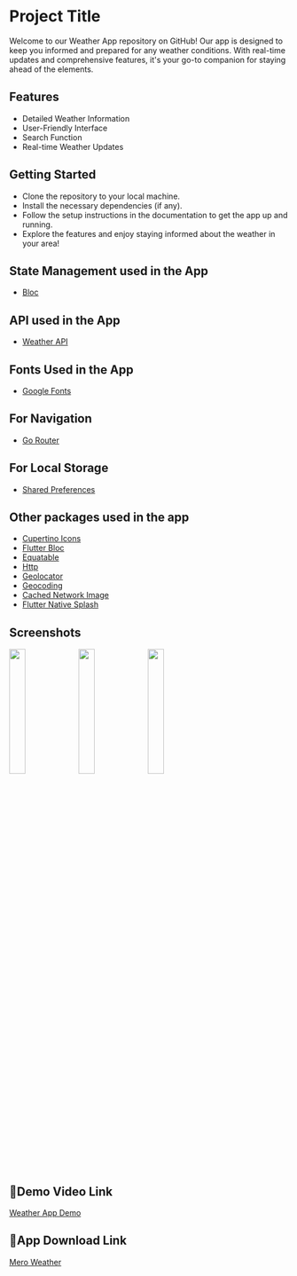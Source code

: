 
# Project Title

Welcome to our Weather App repository on GitHub! Our app is designed to keep you informed and prepared for any weather conditions. With real-time updates and comprehensive features, it's your go-to companion for staying ahead of the elements.


## Features

- Detailed Weather Information
- User-Friendly Interface
- Search Function
- Real-time Weather Updates


## Getting Started

- Clone the repository to your local machine.
- Install the necessary dependencies (if any).
- Follow the setup instructions in the documentation to get the app up and running.
- Explore the features and enjoy staying informed about the weather in your area!
## State Management used in the App

- [Bloc](https://pub.dev/packages/bloc)
## API used in the App

- [Weather API](https://www.weatherapi.com/)
## Fonts Used in the App

- [Google Fonts](https://pub.dev/packages/google_fonts)
## For Navigation

- [Go Router](https://pub.dev/packages/go_router)
## For Local Storage

- [Shared Preferences](https://pub.dev/packages/shared_preferences)
## Other packages used in the app

- [Cupertino Icons](https://pub.dev/packages/cupertino_icons)
- [Flutter Bloc](https://pub.dev/packages/flutter_bloc)
- [Equatable](https://pub.dev/packages/equatable)
- [Http](https://pub.dev/packages/http)
- [Geolocator](https://pub.dev/packages/geolocator)
- [Geocoding](https://pub.dev/packages/Geocoding)
- [Cached Network Image](https://pub.dev/packages/cached_network_image)
- [Flutter Native Splash](https://pub.dev/packages/flutter_native_splash)
## Screenshots
<img src="https://github.com/yugeshpoudel45/Mero_Weather/assets/104973762/d64f9479-e442-46d0-bd6a-46b47627101f" width="24%" height="auto" >
<img src="https://github.com/yugeshpoudel45/Mero_Weather/assets/104973762/7a065511-3986-481d-ada5-cfa1d5cfe4cf" width="24%" height="auto" >
<img src="https://github.com/yugeshpoudel45/Mero_Weather/assets/104973762/f1904a8d-1fde-4575-bd73-6222247a7f25" width="24%" height="auto" >

## 🔗Demo Video Link
[Weather App Demo](https://drive.google.com/file/d/1Isy-itBo2Lpe7JnWCO6AmeW4u5clYnRJ/view?usp=drive_link)



## 🔗App Download Link
[Mero Weather](https://github.com/yugeshpoudel45/Mero_Weather/releases/download/v1.0.16/app-arm64-v8a-release.apk)


